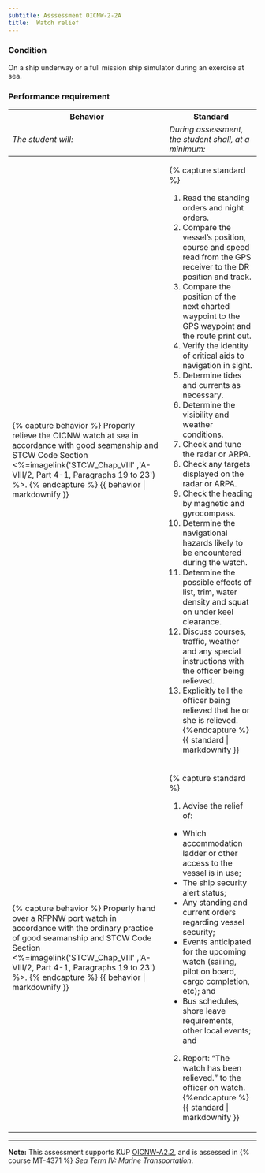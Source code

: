 ```yaml
---
subtitle: Asssessment OICNW-2-2A
title:  Watch relief
---
```




### Condition

On a ship underway or a full mission ship simulator during an exercise at sea.

### Performance requirement 

<table width='100%' class='Guidelines'>
 <thead>
 <tr>
     <th class='thirty'>Behavior</th>
     <th class='seventy'>Standard</th>
 </tr>
 <tr>
     <td><em>The student will:</em></td>
     <td><em>During assessment, the student shall, at a minimum:</em></td>
 </tr>
 </thead>
 <tbody>
 

<tr><td>

{% capture behavior %}
Properly relieve the OICNW watch at sea in accordance with good seamanship and STCW Code Section <%=imagelink('STCW_Chap_VIII' ,'A-VIII/2, Part 4-1, Paragraphs 19 to 23') %>.
{% endcapture %}
{{ behavior | markdownify }}

</td><td>

{% capture standard %}
1. Read the standing orders and night orders.
2. Compare the vessel’s position, course and speed  read from the GPS receiver to the DR position and track.
3. Compare the position of the next charted waypoint to the GPS waypoint and the route print out.
4. Verify the identity of critical aids to navigation in sight.
5. Determine tides and currents as necessary.
6. Determine the visibility and weather conditions.
7. Check and tune the radar or ARPA.
8. Check any targets displayed on the radar or ARPA.
9. Check the heading by magnetic and gyrocompass.
10. Determine the navigational hazards likely to be encountered during the watch.
11. Determine the possible effects of list, trim, water density and squat on under keel clearance.
12. Discuss courses, traffic, weather and any special instructions with the officer being relieved.
13. Explicitly tell the officer being relieved that he or she is relieved.
{%endcapture %}
{{ standard | markdownify }}

</td></tr>



<tr><td>

{% capture behavior %}
Properly hand over a RFPNW port watch in accordance with the ordinary practice of good seamanship and STCW Code Section <%=imagelink('STCW_Chap_VIII' ,'A-VIII/2, Part 4-1, Paragraphs 19 to 23') %>.
{% endcapture %}
{{ behavior | markdownify }}

</td><td>

{% capture standard %}
1. Advise the relief of:

* Which accommodation ladder or other access to the vessel is in use;  
* The ship security alert status;  
* Any standing and current orders regarding vessel security;  
* Events anticipated for the upcoming watch (sailing, pilot on board, cargo completion, etc); and  
*  Bus schedules, shore leave requirements, other local events; and
2. Report: “The watch has been relieved.” to the officer on watch.
{%endcapture %}
{{ standard | markdownify }}

</td></tr>



 </tbody>
 </table>



*****

**Note:** This assessment supports KUP [OICNW-A2.2]({{site.baseurl}}/tables/21.html#OICNW-A2.2), and is assessed in  {% course  MT-4371 %}  *Sea Term IV: Marine Transportation*. 

